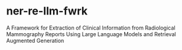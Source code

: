 # ner-re-llm-fwrk
A Framework for Extraction of Clinical Information from Radiological Mammography Reports Using Large Language Models and Retrieval Augmented Generation
